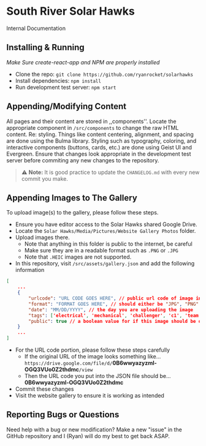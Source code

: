 # South River Solar Hawks
Internal Documentation

## Installing & Running 
*Make Sure create-react-app and NPM are properly installed*
- Clone the repo: `git clone https://github.com/ryanrocket/solarhawks`
- Install dependencies: `npm install`
- Run development test server: `npm start`

## Appending/Modifying Content
All pages and their content are stored in ,,components''. Locate the appropriate component in `/src/components` to change the raw HTML content. Re: styling. Things like content centering, alignment, and spacing are done using the Bulma library. Styling such as typography, coloring, and interactive components (buttons, cards, etc.) are done using Geist UI and Evergreen. Ensure that changes look appropriate in the development test server before commiting any new changes to the repository.
> :warning: **Note:** It is good practice to update the `CHANGELOG.md` with every new commit you make.

## Appending Images to The Gallery
To upload image(s) to the gallery, please follow these steps. 
- Ensure you have editor access to the Solar Hawks shared Google Drive.
- Locate the `Solar Hawks/Media/Pictures/Website Gallery Photos` folder.
- Upload images there.
    - Note that anything in this folder is public to the internet, be careful
    - Make sure they are in a readable format such as `.PNG` or `.JPG`
    - Note that `.HEIC` images are not supported.
- In this repository, visit `/src/assets/gallery.json` and add the following information
```json
[
    ...
    {
        "urlcode": "URL CODE GOES HERE", // public url code of image in google drive, refer below
        "format": "FORMAT GOES HERE", // should either be "JPG", "PNG"
        "date": "MM/DD/YYYY", // the day you are uploading the image
        "tags": ['electrical', 'mechanical', 'challenger', 'c1', 'team', 'business'], // only include applicable tags
        "public": true // a boolean value for if this image should be displayed or not
    }
    ...
]
```
- For the URL code portion, please follow these steps carefully
    - If the original URL of the image looks something like... `https://drive.google.com/file/d/`**0B6wwyazyzml-OGQ3VUo0Z2thdmc**`/view`
    - Then the URL code you put into the JSON file should be... **0B6wwyazyzml-OGQ3VUo0Z2thdmc**
- Commit these changes
- Visit the website gallery to ensure it is working as intended

## Reporting Bugs or Questions
Need help with a bug or new modification? Make a new "issue" in the GitHub repository and I (Ryan) will do my best to get back ASAP.